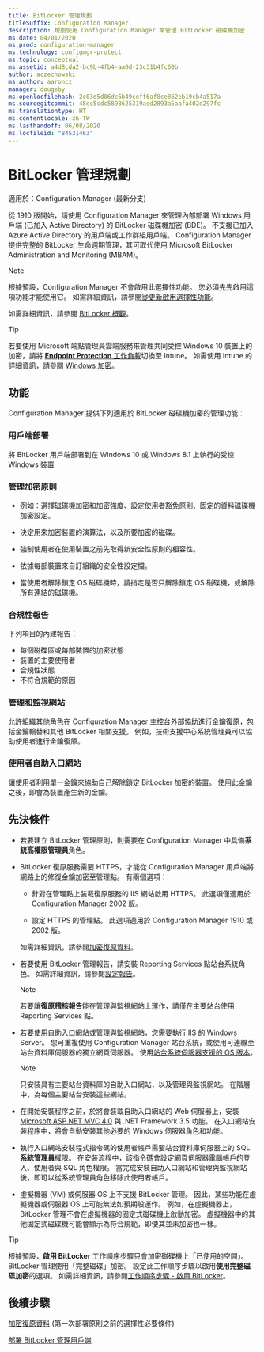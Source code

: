 ```yaml
---
title: BitLocker 管理規劃
titleSuffix: Configuration Manager
description: 規劃使用 Configuration Manager 來管理 BitLocker 磁碟機加密
ms.date: 04/01/2020
ms.prod: configuration-manager
ms.technology: configmgr-protect
ms.topic: conceptual
ms.assetid: a4d8cda2-bc9b-4fb4-aa0d-23c31b4fc60b
author: aczechowski
ms.author: aaroncz
manager: dougeby
ms.openlocfilehash: 2c03d5d06dc6b49ceff6af8ce862eb19cb4a517a
ms.sourcegitcommit: 48ec5cdc5898625319aed2893a5aafa402d297fc
ms.translationtype: HT
ms.contentlocale: zh-TW
ms.lasthandoff: 06/08/2020
ms.locfileid: "84531463"
---
```

# <a name="plan-for-bitlocker-management"></a>BitLocker 管理規劃

適用於：Configuration Manager (最新分支)

<!-- 3601034 -->

從 1910 版開始，請使用 Configuration Manager 來管理內部部署 Windows 用戶端 (已加入 Active Directory) 的 BitLocker 磁碟機加密 (BDE)。 不支援已加入 Azure Active Directory 的用戶端或工作群組用戶端。 Configuration Manager 提供完整的 BitLocker 生命週期管理，其可取代使用 Microsoft BitLocker Administration and Monitoring (MBAM)。

> [!Note]  
> 根據預設，Configuration Manager 不會啟用此選擇性功能。 您必須先先啟用這項功能才能使用它。 如需詳細資訊，請參閱[從更新啟用選擇性功能](../../core/servers/manage/install-in-console-updates.md#bkmk_options)。  

如需詳細資訊，請參閱 [BitLocker 概觀](https://docs.microsoft.com/windows/security/information-protection/bitlocker/bitlocker-overview)。

> [!TIP]
> 若要使用 Microsoft 端點管理員雲端服務來管理共同受控 Windows 10 裝置上的加密，請將 [**Endpoint Protection** 工作負載](../../comanage/workloads.md#endpoint-protection)切換至 Intune。 如需使用 Intune 的詳細資訊，請參閱 [Windows 加密](/intune/protect/endpoint-protection-windows-10#windows-encryption)。

## <a name="features"></a>功能

Configuration Manager 提供下列適用於 BitLocker 磁碟機加密的管理功能：

### <a name="client-deployment"></a>用戶端部署

將 BitLocker 用戶端部署到在 Windows 10 或 Windows 8.1 上執行的受控 Windows 裝置

### <a name="manage-encryption-policies"></a>管理加密原則

- 例如：選擇磁碟機加密和加密強度、設定使用者豁免原則、固定的資料磁碟機加密設定。

- 決定用來加密裝置的演算法，以及所要加密的磁碟。

- 強制使用者在使用裝置之前先取得新安全性原則的相容性。

- 依據每部裝置來自訂組織的安全性設定檔。

- 當使用者解除鎖定 OS 磁碟機時，請指定是否只解除鎖定 OS 磁碟機，或解除所有連結的磁碟機。

### <a name="compliance-reports"></a>合規性報告

下列項目的內建報告：

- 每個磁碟區或每部裝置的加密狀態
- 裝置的主要使用者
- 合規性狀態
- 不符合規範的原因

### <a name="administration-and-monitoring-website"></a>管理和監視網站

允許組織其他角色在 Configuration Manager 主控台外部協助進行金鑰復原，包括金鑰輪替和其他 BitLocker 相關支援。 例如，技術支援中心系統管理員可以協助使用者進行金鑰復原。

### <a name="user-self-service-portal"></a>使用者自助入口網站

讓使用者利用單一金鑰來協助自己解除鎖定 BitLocker 加密的裝置。 使用此金鑰之後，即會為裝置產生新的金鑰。

## <a name="prerequisites"></a>先決條件

- 若要建立 BitLocker 管理原則，則需要在 Configuration Manager 中具備**系統高權限管理員**角色。

- BitLocker 復原服務需要 HTTPS，才能從 Configuration Manager 用戶端將網路上的修復金鑰加密至管理點。 有兩個選項：

  - 針對在管理點上裝載復原服務的 IIS 網站啟用 HTTPS。 此選項僅適用於 Configuration Manager 2002 版。<!-- 5925660 -->

  - 設定 HTTPS 的管理點。 此選項適用於 Configuration Manager 1910 或 2002 版。

  如需詳細資訊，請參閱[加密復原資料](../deploy-use/bitlocker/encrypt-recovery-data.md)。

- 若要使用 BitLocker 管理報告，請安裝 Reporting Services 點站台系統角色。 如需詳細資訊，請參閱[設定報告](../../core/servers/manage/configuring-reporting.md)。

    > [!NOTE]
    > 若要讓**復原稽核報告**能在管理與監視網站上運作，請僅在主要站台使用 Reporting Services 點。

- 若要使用自助入口網站或管理與監視網站，您需要執行 IIS 的 Windows Server。 您可重複使用 Configuration Manager 站台系統，或使用可連線至站台資料庫伺服器的獨立網頁伺服器。 使用[站台系統伺服器支援的 OS 版本](../../core/plan-design/configs/supported-operating-systems-for-site-system-servers.md)。

    > [!NOTE]
    > 只安裝具有主要站台資料庫的自助入口網站，以及管理與監視網站。 在階層中，為每個主要站台安裝這些網站。

- 在開始安裝程序之前，於將會裝載自助入口網站的 Web 伺服器上，安裝 [Microsoft ASP.NET MVC 4.0](https://docs.microsoft.com/aspnet/mvc/mvc4) 與 .NET Framework 3.5 功能。 在入口網站安裝程序中，將會自動安裝其他必要的 Windows 伺服器角色和功能。

- 執行入口網站安裝程式指令碼的使用者帳戶需要站台資料庫伺服器上的 SQL **系統管理員**權限。 在安裝流程中，該指令碼會設定網頁伺服器電腦帳戶的登入、使用者與 SQL 角色權限。 當完成安裝自助入口網站和管理與監視網站後，即可以從系統管理員角色移除此使用者帳戶。

- 虛擬機器 (VM) 或伺服器 OS 上不支援 BitLocker 管理。 因此，某些功能在虛擬機器或伺服器 OS 上可能無法如預期般運作。 例如，在虛擬機器上，BitLocker 管理不會在虛擬機器的固定式磁碟機上啟動加密。 虛擬機器中的其他固定式磁碟機可能會顯示為符合規範，即使其並未加密也一樣。

> [!TIP]
> 根據預設，**啟用 BitLocker** 工作順序步驟只會加密磁碟機上「已使用的空間」。 BitLocker 管理使用「完整磁碟」加密。 設定此工作順序步驟以啟用**使用完整磁碟加密**的選項。 如需詳細資訊，請參閱[工作順序步驟 - 啟用 BitLocker](../../osd/understand/task-sequence-steps.md#BKMK_EnableBitLocker)。

## <a name="next-steps"></a>後續步驟

[加密復原資料](../deploy-use/bitlocker/encrypt-recovery-data.md) (第一次部署原則之前的選擇性必要條件)

[部署 BitLocker 管理用戶端](../deploy-use/bitlocker/deploy-management-agent.md)
